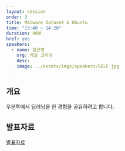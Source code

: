 ```yaml
---
layout: session
order: 3
title: Malware Dataset & Ubuntu
time: "13:40 ~ 14:20"
duration: 40분
href: yes
speakers:
  - name: 임근영
    org: 캐글 코리아
    desc:
    image: ../assets/imgs/speakers/SELF.jpg
---
```

## 개요
우분투에서 딥러닝을 한 경험을 공유하려고 합니다.

## 발표자료
<a class="btn btn-primary" href="https://www.slideshare.net/UbuntuKorea/malware-dataset-ubuntu" role="button"><i class="far fa-calendar-alt"></i> 발표자료</a>
